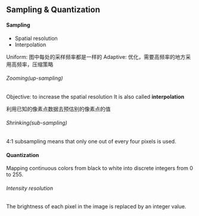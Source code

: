 ## Sampling & Quantization
#### Sampling
- Spatial resolution
- Interpolation

Uniform: 图中每处的采样频率都是一样的
Adaptive: 优化，需要高频率的地方采用高频率，压缩策略

###### Zooming(up-sampling)
Objective: to increase the spatial resolution
It is also called **interpolation**

利用已知的像素点数据去预估别的像素点的值

###### Shrinking(sub-sampling)
4:1 subsampling means that only one out of every four pixels is used.


#### Quantization
Mapping continuous colors from black to white into discrete integers from 0 to 255.

###### Intensity resolution
The brightness of each pixel in the image is replaced by an integer value.